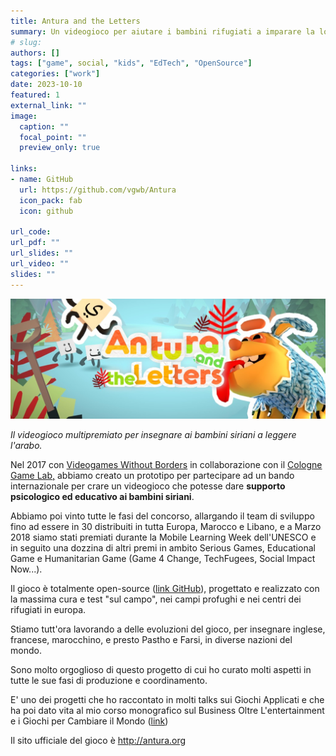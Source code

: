 ```yaml
---
title: Antura and the Letters
summary: Un videogioco per aiutare i bambini rifugiati a imparare la loro lingua nativa e quella del paese dove emigrano insieme alla cultura.
# slug: 
authors: []
tags: ["game", social, "kids", "EdTech", "OpenSource"]
categories: ["work"]
date: 2023-10-10
featured: 1
external_link: ""
image:
  caption: ""
  focal_point: ""
  preview_only: true

links:
- name: GitHub
  url: https://github.com/vgwb/Antura
  icon_pack: fab
  icon: github

url_code:
url_pdf: ""
url_slides: ""
url_video: ""
slides: ""
---
```


![](antura_featured.jpg)

_Il videogioco multipremiato per insegnare ai bambini siriani a leggere l'arabo._

Nel 2017 con [Videogames Without Borders](https://www.vgwb.org) in collaborazione con il [Cologne Game Lab,](http://www.colognegamelab.de/) abbiamo creato un prototipo per partecipare ad un bando internazionale per crare un videogioco che potesse dare **supporto psicologico ed educativo ai bambini siriani**. 

Abbiamo poi vinto tutte le fasi del concorso, allargando il team di sviluppo fino ad essere in 30 distribuiti in tutta Europa, Marocco e Libano, e a Marzo 2018 siamo stati premiati durante la Mobile Learning Week dell'UNESCO e in seguito una dozzina di altri premi in ambito Serious Games, Educational Game e Humanitarian Game (Game 4 Change, TechFugees, Social Impact Now...).

Il gioco è totalmente open-source ([link GitHub](https://github.com/vgwb/Antura_arabic)), progettato e realizzato con la massima cura e test "sul campo", nei campi profughi e nei centri dei rifugiati in europa.

Stiamo tutt'ora lavorando a delle evoluzioni del gioco, per insegnare inglese, francese, marocchino, e presto Pastho e Farsi, in diverse nazioni del mondo.

Sono molto orgoglioso di questo progetto di cui ho curato molti aspetti in tutte le sue fasi di produzione e coordinamento.

E' uno dei progetti che ho raccontato in molti talks sui Giochi Applicati e che ha poi dato vita al mio corso monografico sul Business Oltre L'entertainment e i Giochi per Cambiare il Mondo ([link](../../edu/dev-g4c/index.md))

Il sito ufficiale del gioco è <http://antura.org>
